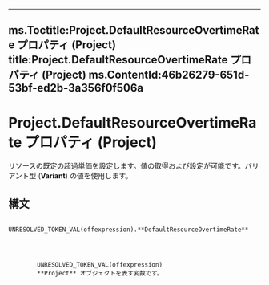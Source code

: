 

---
ms.Toctitle:Project.DefaultResourceOvertimeRate プロパティ (Project)
title:Project.DefaultResourceOvertimeRate プロパティ (Project)
ms.ContentId:46b26279-651d-53bf-ed2b-3a356f0f506a
---
# Project.DefaultResourceOvertimeRate プロパティ (Project)




リソースの既定の超過単価を設定します。値の取得および設定が可能です。バリアント型 (**Variant**) の値を使用します。

## 構文

            UNRESOLVED_TOKEN_VAL(offexpression).**DefaultResourceOvertimeRate**




            UNRESOLVED_TOKEN_VAL(offexpression)
            **Project** オブジェクトを表す変数です。




